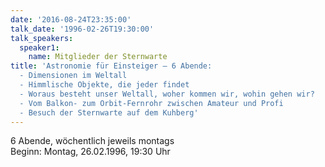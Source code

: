 ```yaml
---
date: '2016-08-24T23:35:00'
talk_date: '1996-02-26T19:30:00'
talk_speakers:
  speaker1:
    name: Mitglieder der Sternwarte
title: 'Astronomie für Einsteiger – 6 Abende:  
  - Dimensionen im Weltall
  - Himmlische Objekte, die jeder findet
  - Woraus besteht unser Weltall, woher kommen wir, wohin gehen wir?
  - Vom Balkon- zum Orbit-Fernrohr zwischen Amateur und Profi
  - Besuch der Sternwarte auf dem Kuhberg'
---
```

6 Abende, wöchentlich jeweils montags  
Beginn: Montag, 26.02.1996, 19:30 Uhr